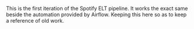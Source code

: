 This is the first iteration of the Spotify ELT pipeline. It works the exact same beside the automation provided by Airflow.
Keeping this here so as to keep a reference of old work.